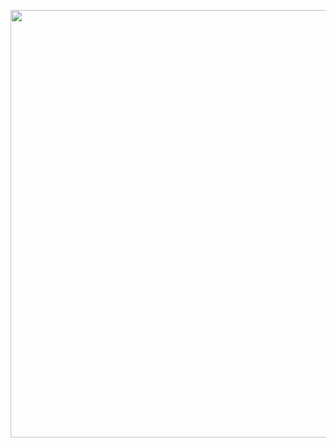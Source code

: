 <image src='https://gfycat.com/ifr/AmpleJubilantAfricanfisheagle' frameborder='0' scrolling='no' allowfullscreen width='640' height='684'></image><p>
